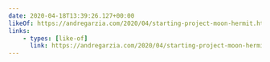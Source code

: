 ```yaml
---
date: 2020-04-18T13:39:26.127+00:00
likeOf: https://andregarzia.com/2020/04/starting-project-moon-hermit.html
links:
    - types: [like-of]
      link: https://andregarzia.com/2020/04/starting-project-moon-hermit.html
---
```

